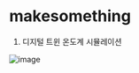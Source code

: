# makesomething

1. 디지털 트윈 온도계 시뮬레이션

![image](https://github.com/user-attachments/assets/f03e9697-36e1-4047-89bc-e6239a22a61b)
